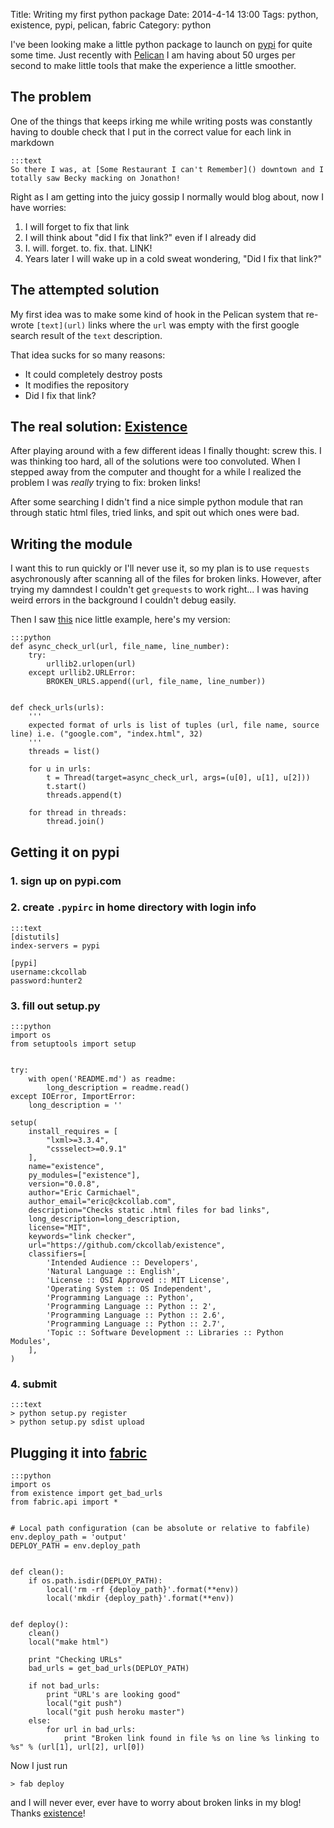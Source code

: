 Title: Writing my first python package
Date: 2014-4-14 13:00
Tags: python, existence, pypi, pelican, fabric
Category: python


I've been looking make a little python package to launch on [pypi](https://pypi.python.org/) for quite some time. Just
recently with [Pelican](http://getpelican.com) I am having about 50 urges per second to make little tools that make the
experience a little smoother.


## The problem

One of the things that keeps irking me while writing posts was constantly having to double check that I put in the
correct value for each link in markdown

    :::text
    So there I was, at [Some Restaurant I can't Remember]() downtown and I totally saw Becky macking on Jonathon!

Right as I am getting into the juicy gossip I normally would blog about, now I have worries:

1. I will forget to fix that link
2. I will think about "did I fix that link?" even if I already did
3. I. will. forget. to. fix. that. LINK!
4. Years later I will wake up in a cold sweat wondering, "Did I fix that link?"


## The attempted solution

My first idea was to make some kind of hook in the Pelican system that re-wrote `[text](url)` links where the `url` was
empty with the first google search result of the `text` description.

That idea sucks for so many reasons:

* It could completely destroy posts
* It modifies the repository
* Did I fix that link?


## The real solution: [Existence](https://github.com/ckcollab/existence)

After playing around with a few different ideas I finally thought: screw this. I was thinking too hard, all of the
solutions were too convoluted. When I stepped away from the computer and thought for a while I realized
the problem I was *really* trying to fix: broken links!

After some searching I didn't find a nice simple python module that ran through static html files, tried links, and spit
out which ones were bad.


## Writing the module

I want this to run quickly or I'll never use it, so my plan is to use `requests` asychronously after scanning all of the
files for broken links. However, after trying my damndest I couldn't get `grequests` to work right... I was having weird
errors in the background I couldn't debug easily.

Then I saw [this](http://stackoverflow.com/a/14369828/2197389) nice little example, here's my version:

    :::python
    def async_check_url(url, file_name, line_number):
        try:
            urllib2.urlopen(url)
        except urllib2.URLError:
            BROKEN_URLS.append((url, file_name, line_number))


    def check_urls(urls):
        '''
        expected format of urls is list of tuples (url, file name, source line) i.e. ("google.com", "index.html", 32)
        '''
        threads = list()

        for u in urls:
            t = Thread(target=async_check_url, args=(u[0], u[1], u[2]))
            t.start()
            threads.append(t)

        for thread in threads:
            thread.join()






## Getting it on pypi

### 1. sign up on pypi.com

### 2. create `.pypirc` in home directory with login info

    :::text
    [distutils]
    index-servers = pypi

    [pypi]
    username:ckcollab
    password:hunter2

### 3. fill out setup.py

    :::python
    import os
    from setuptools import setup


    try:
        with open('README.md') as readme:
            long_description = readme.read()
    except IOError, ImportError:
        long_description = ''

    setup(
        install_requires = [
            "lxml>=3.3.4",
            "cssselect>=0.9.1"
        ],
        name="existence",
        py_modules=["existence"],
        version="0.0.8",
        author="Eric Carmichael",
        author_email="eric@ckcollab.com",
        description="Checks static .html files for bad links",
        long_description=long_description,
        license="MIT",
        keywords="link checker",
        url="https://github.com/ckcollab/existence",
        classifiers=[
            'Intended Audience :: Developers',
            'Natural Language :: English',
            'License :: OSI Approved :: MIT License',
            'Operating System :: OS Independent',
            'Programming Language :: Python',
            'Programming Language :: Python :: 2',
            'Programming Language :: Python :: 2.6',
            'Programming Language :: Python :: 2.7',
            'Topic :: Software Development :: Libraries :: Python Modules',
        ],
    )



### 4. submit

    :::text
    > python setup.py register
    > python setup.py sdist upload



## Plugging it into [fabric](http://www.fabfile.org/)

    :::python
    import os
    from existence import get_bad_urls
    from fabric.api import *


    # Local path configuration (can be absolute or relative to fabfile)
    env.deploy_path = 'output'
    DEPLOY_PATH = env.deploy_path


    def clean():
        if os.path.isdir(DEPLOY_PATH):
            local('rm -rf {deploy_path}'.format(**env))
            local('mkdir {deploy_path}'.format(**env))


    def deploy():
        clean()
        local("make html")

        print "Checking URLs"
        bad_urls = get_bad_urls(DEPLOY_PATH)

        if not bad_urls:
            print "URL's are looking good"
            local("git push")
            local("git push heroku master")
        else:
            for url in bad_urls:
                print "Broken link found in file %s on line %s linking to %s" % (url[1], url[2], url[0])






Now I just run

    > fab deploy

and I will never ever, ever have to worry about broken links in my blog! Thanks [existence](https://github.com/ckcollab/existence)!
